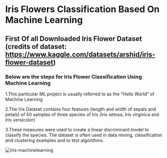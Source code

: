 # Iris Flowers Classification Based On Machine Learning

## First Of all Downloaded  Iris Flower Dataset  (credits of dataset:  https://www.kaggle.com/datasets/arshid/iris-flower-dataset)

### Below are the steps for Iris Flower Classification Using Machine Learning

1.This particular ML project is usually referred to as the “Hello World” of Machine Learning

2.The Iris Dataset contains four features (length and width of sepals and petals) of 50 samples of three species of Iris (Iris setosa, Iris virginica and Iris versicolor)

3.These measures were used to create a linear discriminant model to classify the species. The dataset is often used in data mining, classification and clustering examples and to test algorithms.


![iris-machinelearning](https://user-images.githubusercontent.com/73248098/176242902-113d124b-09c7-4e0b-84f5-15d577a48f0a.png)

